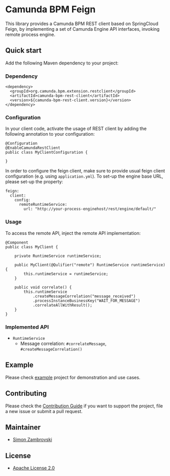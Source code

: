 # Camunda BPM Feign

This library provides a Camunda BPM REST client based on SpringCloud Feign, by implementing 
a set of Camunda Engine API interfaces, invoking remote process engine.   

## Quick start

Add the following Maven dependency to your project:

### Dependency
``` 
<dependency>
  <groupId>org.camunda.bpm.extension.restclient</groupId>
  <artifactId>camunda-bpm-rest-client</artifactId>
  <version>${camunda-bpm-rest-client.version}</version>
</dependency>
```

### Configuration
In your client code, activate the usage of REST client by adding the following annotation
to your configuration:

``` 
@Configuration
@EnableCamundaRestClient
public class MyClientConfiguration {

}
```

In order to configure the feign client, make sure to provide usual feign client configuration 
(e.g. using `application.yml`). To set-up the engine base URL, please set-up the property:

```
feign:
  client:
    config:
      remoteRuntimeService:
        url: "http://your-process-enginehost/rest/engine/default/"

```

### Usage
To access the remote API, inject the remote API implementation:

``` 
@Component
public class MyClient {
    
    private RuntimeService runtimeService;

    public MyClient(@Qulifier("remote") RuntimeService runtimeService) {
        this.runtimeService = runtimeService;
    }

    public void correlate() {
        this.runtimeService
            .createMessageCorrelation("message_received")
            .processInstanceBusinessKey("WAIT_FOR_MESSAGE")
            .correlateAllWithResult();
    }
}
```

### Implemented API
* `RuntimeService`
  * Message correlation: `#correlateMessage`, `#createMessageCorrelation()` 

## Example

Please check [example](./example) project for demonstration and use cases.

## Contributing

Please check the [Contribution Guide](CONTRIBUTING.md) if you want to support the project, file a new issue or
submit a pull request.

## Maintainer

* [Simon Zambrovski](https://gihub.com/zambrovski)

## License

* [Apache License 2.0](LICENSE)

